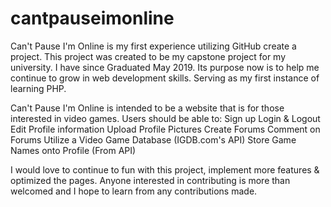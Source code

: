 # cantpauseimonline

Can't Pause I'm Online is my first experience utilizing GitHub create a project.
This project was created to be my capstone project for my university. I have since Graduated May 2019.
Its purpose now is to help me continue to grow in web development skills. Serving as my first instance of learning PHP.

Can't Pause I'm Online is intended to be a website that is for those interested in video games.
Users should be able to:
	Sign up
	Login & Logout
	Edit Profile information
	Upload Profile Pictures
	Create Forums
	Comment on Forums
	Utilize a Video Game Database (IGDB.com's API)
	Store Game Names onto Profile (From API)

I would love to continue to fun with this project, implement more features & optimized the pages.
Anyone interested in contributing is more than welcomed and I hope to learn from any contributions made.